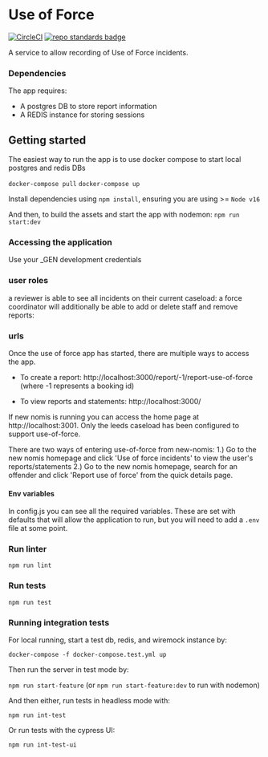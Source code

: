 # Use of Force
[![CircleCI](https://circleci.com/gh/ministryofjustice/use-of-force/tree/main.svg?style=svg)](https://circleci.com/gh/ministryofjustice/use-of-force)
[![repo standards badge](https://img.shields.io/badge/dynamic/json?color=blue&style=for-the-badge&logo=github&label=MoJ%20Compliant&query=%24.result&url=https%3A%2F%2Foperations-engineering-reports.cloud-platform.service.justice.gov.uk%2Fapi%2Fv1%2Fcompliant_public_repositories%2Fuse-of-force)](https://operations-engineering-reports.cloud-platform.service.justice.gov.uk/public-github-repositories.html#use-of-force "Link to report")

A service to allow recording of Use of Force incidents.

### Dependencies
The app requires: 
* A postgres DB to store report information
* A REDIS instance for storing sessions


## Getting started
The easiest way to run the app is to use docker compose to start local postgres and redis DBs

`docker-compose pull`
`docker-compose up`

Install dependencies using `npm install`, ensuring you are using >= `Node v16`

And then, to build the assets and start the app with nodemon:
`npm run start:dev`

### Accessing the application
Use your _GEN development credentials

### user roles
a reviewer is able to see all incidents on their current caseload:
a force coordinator will additionally be able to add or delete staff and remove reports:


### urls
Once the use of force app has started, there are multiple ways to access the app.

* To create a report: 
http://localhost:3000/report/-1/report-use-of-force (where -1 represents a booking id)

* To view reports and statements: 
http://localhost:3000/

If new nomis is running you can access the home page at http://localhost:3001. 
Only the leeds caseload has been configured to support use-of-force.

There are two ways of entering use-of-force from new-nomis:
1.) Go to the new nomis homepage and click 'Use of force incidents' to view the user's reports/statements
2.) Go to the new nomis homepage, search for an offender and click 'Report use of force' from the quick details page.

#### Env variables
In config.js you can see all the required variables. These are set with defaults that will allow the application to run, but you will need to add a `.env` file at some point.

### Run linter

`npm run lint`

### Run tests

`npm run test`

### Running integration tests

For local running, start a test db, redis, and wiremock instance by:

`docker-compose -f docker-compose.test.yml up`

Then run the server in test mode by:

`npm run start-feature` (or `npm run start-feature:dev` to run with nodemon)

And then either, run tests in headless mode with:

`npm run int-test`
 
Or run tests with the cypress UI:

`npm run int-test-ui`